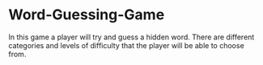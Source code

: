 # Word-Guessing-Game

In this game a player will try and guess a hidden word.  There are different categories and levels of difficulty that the player will be able to choose from.
